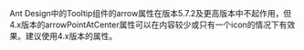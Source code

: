 Ant Design中的Tooltip组件的arrow属性在版本5.7.2及更高版本中不起作用，但4.x版本的arrowPointAtCenter属性可以在内容较少或只有一个icon的情况下有效果。建议使用4.x版本的属性。
